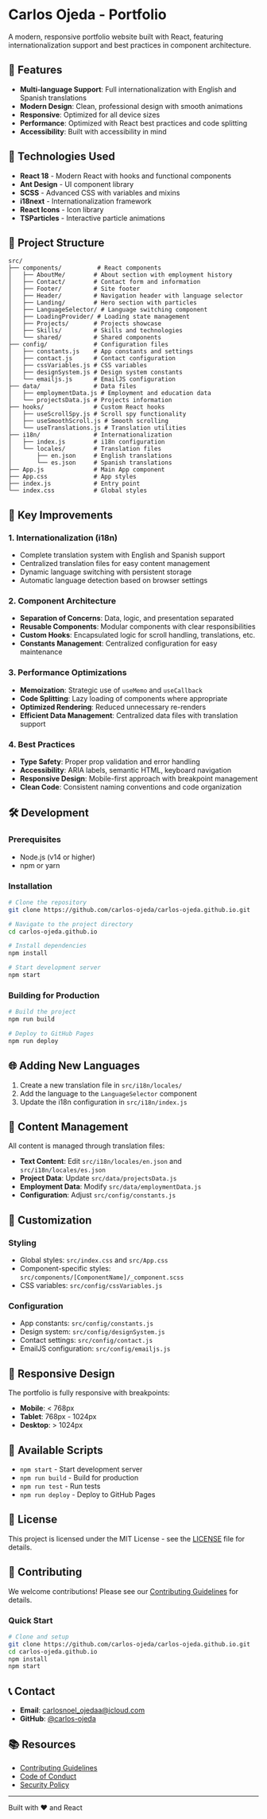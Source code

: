# Carlos Ojeda - Portfolio

A modern, responsive portfolio website built with React, featuring internationalization support and best practices in component architecture.

## 🌟 Features

- **Multi-language Support**: Full internationalization with English and Spanish translations
- **Modern Design**: Clean, professional design with smooth animations
- **Responsive**: Optimized for all device sizes
- **Performance**: Optimized with React best practices and code splitting
- **Accessibility**: Built with accessibility in mind

## 🚀 Technologies Used

- **React 18** - Modern React with hooks and functional components
- **Ant Design** - UI component library
- **SCSS** - Advanced CSS with variables and mixins
- **i18next** - Internationalization framework
- **React Icons** - Icon library
- **TSParticles** - Interactive particle animations

## 📁 Project Structure

```
src/
├── components/          # React components
│   ├── AboutMe/        # About section with employment history
│   ├── Contact/        # Contact form and information
│   ├── Footer/         # Site footer
│   ├── Header/         # Navigation header with language selector
│   ├── Landing/        # Hero section with particles
│   ├── LanguageSelector/ # Language switching component
│   ├── LoadingProvider/ # Loading state management
│   ├── Projects/       # Projects showcase
│   ├── Skills/         # Skills and technologies
│   └── shared/         # Shared components
├── config/             # Configuration files
│   ├── constants.js    # App constants and settings
│   ├── contact.js      # Contact configuration
│   ├── cssVariables.js # CSS variables
│   ├── designSystem.js # Design system constants
│   └── emailjs.js      # EmailJS configuration
├── data/               # Data files
│   ├── employmentData.js # Employment and education data
│   └── projectsData.js # Projects information
├── hooks/              # Custom React hooks
│   ├── useScrollSpy.js # Scroll spy functionality
│   ├── useSmoothScroll.js # Smooth scrolling
│   └── useTranslations.js # Translation utilities
├── i18n/               # Internationalization
│   ├── index.js        # i18n configuration
│   └── locales/        # Translation files
│       ├── en.json     # English translations
│       └── es.json     # Spanish translations
├── App.js              # Main App component
├── App.css             # App styles
├── index.js            # Entry point
└── index.css           # Global styles
```

## 🎯 Key Improvements

### 1. Internationalization (i18n)
- Complete translation system with English and Spanish support
- Centralized translation files for easy content management
- Dynamic language switching with persistent storage
- Automatic language detection based on browser settings

### 2. Component Architecture
- **Separation of Concerns**: Data, logic, and presentation separated
- **Reusable Components**: Modular components with clear responsibilities
- **Custom Hooks**: Encapsulated logic for scroll handling, translations, etc.
- **Constants Management**: Centralized configuration for easy maintenance

### 3. Performance Optimizations
- **Memoization**: Strategic use of `useMemo` and `useCallback`
- **Code Splitting**: Lazy loading of components where appropriate
- **Optimized Rendering**: Reduced unnecessary re-renders
- **Efficient Data Management**: Centralized data files with translation support

### 4. Best Practices
- **Type Safety**: Proper prop validation and error handling
- **Accessibility**: ARIA labels, semantic HTML, keyboard navigation
- **Responsive Design**: Mobile-first approach with breakpoint management
- **Clean Code**: Consistent naming conventions and code organization

## 🛠️ Development

### Prerequisites
- Node.js (v14 or higher)
- npm or yarn

### Installation
```bash
# Clone the repository
git clone https://github.com/carlos-ojeda/carlos-ojeda.github.io.git

# Navigate to the project directory
cd carlos-ojeda.github.io

# Install dependencies
npm install

# Start development server
npm start
```

### Building for Production
```bash
# Build the project
npm run build

# Deploy to GitHub Pages
npm run deploy
```

## 🌐 Adding New Languages

1. Create a new translation file in `src/i18n/locales/`
2. Add the language to the `LanguageSelector` component
3. Update the i18n configuration in `src/i18n/index.js`

## 📝 Content Management

All content is managed through translation files:
- **Text Content**: Edit `src/i18n/locales/en.json` and `src/i18n/locales/es.json`
- **Project Data**: Update `src/data/projectsData.js`
- **Employment Data**: Modify `src/data/employmentData.js`
- **Configuration**: Adjust `src/config/constants.js`

## 🎨 Customization

### Styling
- Global styles: `src/index.css` and `src/App.css`
- Component-specific styles: `src/components/[ComponentName]/_component.scss`
- CSS variables: `src/config/cssVariables.js`

### Configuration
- App constants: `src/config/constants.js`
- Design system: `src/config/designSystem.js`
- Contact settings: `src/config/contact.js`
- EmailJS configuration: `src/config/emailjs.js`

## 📱 Responsive Design

The portfolio is fully responsive with breakpoints:
- **Mobile**: < 768px
- **Tablet**: 768px - 1024px
- **Desktop**: > 1024px

## 🔧 Available Scripts

- `npm start` - Start development server
- `npm run build` - Build for production
- `npm run test` - Run tests
- `npm run deploy` - Deploy to GitHub Pages

## 📄 License

This project is licensed under the MIT License - see the [LICENSE](LICENSE) file for details.

## 🤝 Contributing

We welcome contributions! Please see our [Contributing Guidelines](CONTRIBUTING.md) for details.

### Quick Start

```bash
# Clone and setup
git clone https://github.com/carlos-ojeda/carlos-ojeda.github.io.git
cd carlos-ojeda.github.io
npm install
npm start
```

## 📞 Contact

- **Email**: carlosnoel_ojedaa@icloud.com
- **GitHub**: [@carlos-ojeda](https://github.com/carlos-ojeda)

## 📚 Resources

- [Contributing Guidelines](CONTRIBUTING.md)
- [Code of Conduct](CODE_OF_CONDUCT.md)
- [Security Policy](SECURITY.md)

---

Built with ❤️ and React
